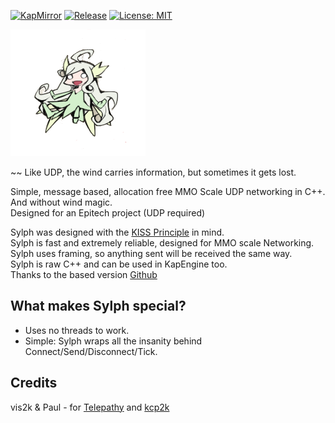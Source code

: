 [![KapMirror](https://img.shields.io/badge/KapMirror-brightgreen.svg)](https://github.com/Chaika9/KapMirror/)
[![Release](https://img.shields.io/github/release/Chaika9/SylphTransport.svg)](https://github.com/Chaika9/SylphTransport/releases/latest)
[![License: MIT](https://img.shields.io/badge/License-MIT-brightgreen.svg)](https://github.com/Chaika9/SylphTransport/blob/main/LICENSE)

<img src="Images/Sylph.png" title="Sylph" alt="Image"/>

~~ Like UDP, the wind carries information, but sometimes it gets lost.

Simple, message based, allocation free MMO Scale UDP networking in C++. And without wind magic.
<br>Designed for an Epitech project (UDP required)

Sylph was designed with the [KISS Principle](https://en.wikipedia.org/wiki/KISS_principle) in mind.
<br>Sylph is fast and extremely reliable, designed for MMO scale Networking.
<br>Sylph uses framing, so anything sent will be received the same way.
<br>Sylph is raw C++ and can be used in KapEngine too.
<br>Thanks to the based version [Github](https://github.com/vis2k/Telepathy)

## What makes Sylph special?

- Uses no threads to work.
- Simple: Sylph wraps all the insanity behind Connect/Send/Disconnect/Tick.

## Credits

vis2k & Paul - for [Telepathy](https://github.com/vis2k/Telepathy) and [kcp2k](https://github.com/vis2k/kcp2k)
